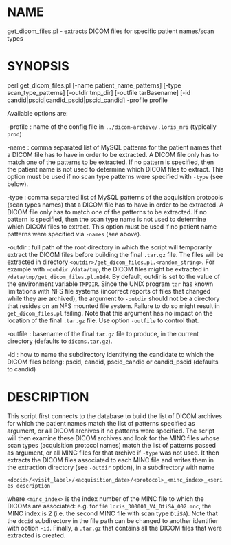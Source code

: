 # NAME

get\_dicom\_files.pl - extracts DICOM files for specific patient names/scan types

# SYNOPSIS

perl get\_dicom\_files.pl \[-name patient\_name\_patterns\] \[-type scan\_type\_patterns\] \[-outdir tmp\_dir\] \[-outfile tarBasename\]
           \[-id candid|pscid|candid\_pscid|pscid\_candid\] -profile profile

Available options are:

\-profile : name of the config file in `../dicom-archive/.loris_mri` (typically `prod`)

\-name    : comma separated list of MySQL patterns for the patient names that a DICOM file
           has to have in order to be extracted. A DICOM file only has to match one of the
           patterns to be extracted. If no pattern is specified, then the patient name is
           not used to determine which DICOM files to extract. This option must be used if
           no scan type patterns were specified with `-type` (see below).

\-type    : comma separated list of MySQL patterns of the acquisition protocols (scan types
           names) that a DICOM file has to have in order to be extracted. A DICOM file only
           has to match one of the patterns to be extracted. If no pattern is specified, then
           the scan type name is not used to determine which DICOM files to extract. This option
           must be used if no patient name patterns were specified via `-names` (see above).

\-outdir  : full path of the root directory in which the script will temporarily extract the DICOM
           files before building the final `.tar.gz` file. The files will be extracted in directory
           `<outdir>/get_dicom_files.pl.<random_string>`. For example with
           `-outdir /data/tmp`, the DICOM files might be extracted in `/data/tmp/get_dicom_files.pl.n1d4`.
           By default, outdir is set to the value of the environment variable `TMPDIR`.
           Since the UNIX program `tar` has known limitations with NFS file systems (incorrect reports
           of files that changed while they are archived), the argument to `-outdir` should not be a
           directory that resides on an NFS mounted file system. Failure to do so might result in
           `get_dicom_files.pl` failing. Note that this argument has no impact on the location of the
           final `.tar.gz` file. Use option `-outfile` to control that.

\-outfile : basename of the final `tar.gz` file to produce, in the current directory (defaults to
           `dicoms.tar.gz`).

\-id      : how to name the subdirectory identifying the candidate to which the DICOM files belong:
           pscid, candid, pscid\_candid or candid\_pscid (defaults to candid)

# DESCRIPTION

This script first connects to the database to build the list of DICOM archives for which
the patient names match the list of patterns specified as argument, or all DICOM archives if
no patterns were specified. The script will then examine these DICOM archives and look for the
MINC files whose scan types (acquisition protocol names) match the list of patterns passed as
argument, or all MINC files for that archive if `-type` was not used. It then extracts the DICOM files
associated to each MINC file and writes them in the extraction directory (see `-outdir` option), in a
subdirectory with name

`<dccid>/<visit_label>/<acquisition_date>/<protocol>_<minc_index>_<series_description`

where `<minc_index>` is the index number of the MINC file to which the DICOMs are associated:
e.g. for file `loris_300001_V4_DtiSA_002.mnc`, the MINC index is 2 (i.e. the second MINC file with
scan type `DtiSA`). Note that the `dccid` subdirectory in the file path can be changed to another
identifier with option `-id`. Finally, a `.tar.gz` that contains all the DICOM files that were extracted
is created.
